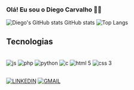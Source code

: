 ### Olá! Eu sou o Diego Carvalho 👋🏿

![Diego's GitHub stats GitHub stats](https://github-readme-stats.vercel.app/api?username=DiegoSoares05&show_icons=true&theme=tokyonight)
![Top Langs](https://github-readme-stats.vercel.app/api/top-langs/?username=DiegoSoares05&hide_progress=true&theme=tokyonight)

## Tecnologias

<div style="display: inline_block"><br/>
  <img align = "center" alt="js" src="https://img.shields.io/badge/JavaScript-323330?style=for-the-badge&logo=javascript&logoColor=F7DF1E">
  <img align = "center" alt="php" src="https://img.shields.io/badge/PHP-777BB4?style=for-the-badge&logo=php&logoColor=white">
  <img align = "center" alt="python" src="https://img.shields.io/badge/Python-14354C?style=for-the-badge&logo=python&logoColor=white">
  <img align = "center" alt="c" src="https://img.shields.io/badge/C-00599C?style=for-the-badge&logo=c&logoColor=white">
  <img align = "center" alt="html 5" src="https://img.shields.io/badge/HTML5-E34F26?style=for-the-badge&logo=html5&logoColor=white">
  <img align = "center" alt="css 3" src="https://img.shields.io/badge/CSS3-1572B6?style=for-the-badge&logo=css3&logoColor=white">

</div>

<div style="display: inline_block"><br/>

[![LINKEDIN](https://img.shields.io/badge/LinkedIn-0077B5?style=for-the-badge&logo=linkedin&logoColor=white)](https://www.linkedin.com/in/diego-carvalho-dev/)
[![GMAIL](https://img.shields.io/badge/WhatsApp-25D366?style=for-the-badge&logo=whatsapp&logoColor=white)](wa.me/5511978048428)

</div>


